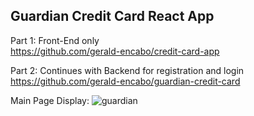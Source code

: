 ## Guardian Credit Card React App

Part 1: Front-End only <br/>
https://github.com/gerald-encabo/credit-card-app

Part 2: Continues with Backend for registration and login <br/>
https://github.com/gerald-encabo/guardian-credit-card

Main Page Display:
![guardian](https://user-images.githubusercontent.com/15988182/219907086-0c4c10da-6cd3-4e26-9d4e-eb5aba60f9f4.JPG)
